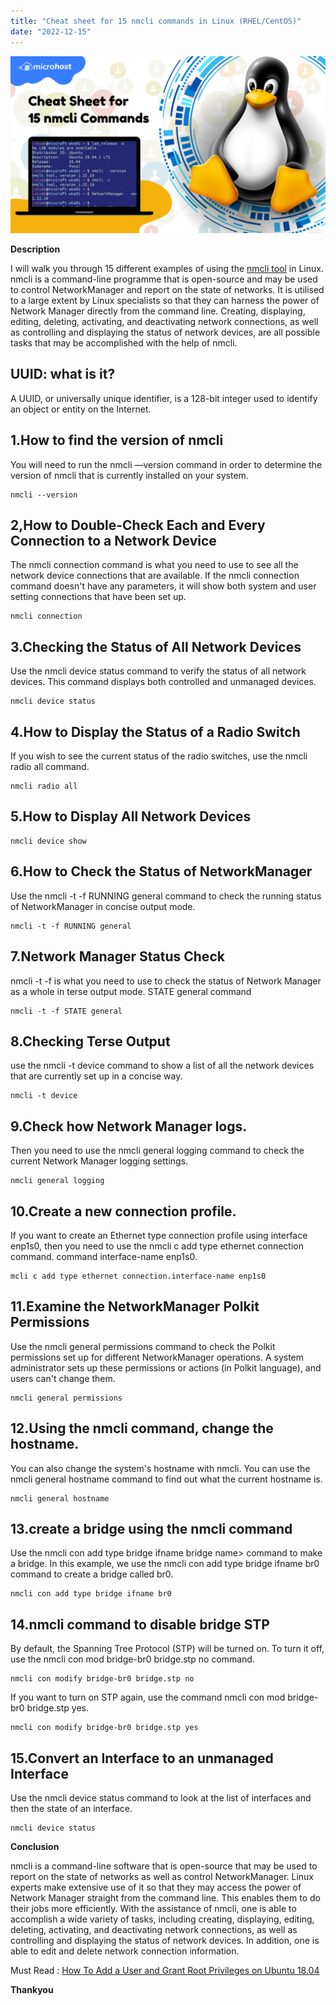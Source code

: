 ```yaml
---
title: "Cheat sheet for 15 nmcli commands in Linux (RHEL/CentOS)"
date: "2022-12-15"
---
```


![Cheat sheet for 15 nmcli ](images/Cheat-sheet-for-15-nmcli-commands-in-Linux-RHEL_CentOS-2-1024x576.png)

**Description**

I will walk you through 15 different examples of using the [nmcli tool](https://www.geeksforgeeks.org/nmcli-command-in-linux-with-examples/) in Linux. nmcli is a command-line programme that is open-source and may be used to control NetworkManager and report on the state of networks. It is utilised to a large extent by Linux specialists so that they can harness the power of Network Manager directly from the command line. Creating, displaying, editing, deleting, activating, and deactivating network connections, as well as controlling and displaying the status of network devices, are all possible tasks that may be accomplished with the help of nmcli.

## UUID: what is it?

A UUID, or universally unique identifier, is a 128-bit integer used to identify an object or entity on the Internet.

## 1.How to find the version of nmcli

You will need to run the nmcli —version command in order to determine the version of nmcli that is currently installed on your system.

```
nmcli --version
```
## 2,How to Double-Check Each and Every Connection to a Network Device

The nmcli connection command is what you need to use to see all the network device connections that are available. If the nmcli connection command doesn't have any parameters, it will show both system and user setting connections that have been set up.

```
nmcli connection
```
## 3.Checking the Status of All Network Devices

Use the nmcli device status command to verify the status of all network devices. This command displays both controlled and unmanaged devices.

```
nmcli device status
```
## 4.How to Display the Status of a Radio Switch 

If you wish to see the current status of the radio switches, use the nmcli radio all command.

```
nmcli radio all
```
## 5.How to Display All Network Devices

```
nmcli device show
```
## 6.How to Check the Status of NetworkManager 

Use the nmcli -t -f RUNNING general command to check the running status of NetworkManager in concise output mode.

```
nmcli -t -f RUNNING general
```
## 7.Network Manager Status Check

nmcli -t -f is what you need to use to check the status of Network Manager as a whole in terse output mode. STATE general command

```
nmcli -t -f STATE general
```
## 8.Checking Terse Output

use the nmcli -t device command to show a list of all the network devices that are currently set up in a concise way.

```
nmcli -t device
```
## 9.Check how Network Manager logs.

Then you need to use the nmcli general logging command to check the current Network Manager logging settings.

```
nmcli general logging
```
## 10.Create a new connection profile.

If you want to create an Ethernet type connection profile using interface enp1s0, then you need to use the nmcli c add type ethernet connection command. command interface-name enp1s0.

```
mcli c add type ethernet connection.interface-name enp1s0
```
## 11.Examine the NetworkManager Polkit Permissions 

Use the nmcli general permissions command to check the Polkit permissions set up for different NetworkManager operations. A system administrator sets up these permissions or actions (in Polkit language), and users can't change them.

```
nmcli general permissions
```
## 12.Using the nmcli command, change the hostname. 

You can also change the system's hostname with nmcli. You can use the nmcli general hostname command to find out what the current hostname is.

```
nmcli general hostname
```
## 13.create a bridge using the nmcli command

Use the nmcli con add type bridge ifname bridge name> command to make a bridge. In this example, we use the nmcli con add type bridge ifname br0 command to create a bridge called br0.

```
nmcli con add type bridge ifname br0
```
## 14.nmcli command to disable bridge STP

By default, the Spanning Tree Protocol (STP) will be turned on. To turn it off, use the nmcli con mod bridge-br0 bridge.stp no command.

```
nmcli con modify bridge-br0 bridge.stp no
```
If you want to turn on STP again, use the command nmcli con mod bridge-br0 bridge.stp yes.

```
nmcli con modify bridge-br0 bridge.stp yes
```
## 15.Convert an Interface to an unmanaged Interface

Use the nmcli device status command to look at the list of interfaces and then the state of an interface.

```
nmcli device status
```
**Conclusion**

nmcli is a command-line software that is open-source that may be used to report on the state of networks as well as control NetworkManager. Linux experts make extensive use of it so that they may access the power of Network Manager straight from the command line. This enables them to do their jobs more efficiently. With the assistance of nmcli, one is able to accomplish a wide variety of tasks, including creating, displaying, editing, deleting, activating, and deactivating network connections, as well as controlling and displaying the status of network devices. In addition, one is able to edit and delete network connection information.

Must Read : [How To Add a User and Grant Root Privileges on Ubuntu 18.04](https://utho.com/docs/tutorial/how-to-add-a-user-and-grant-root-privileges-on-ubuntu-18-04/)

**Thankyou**
